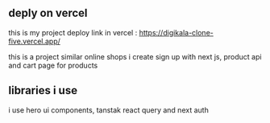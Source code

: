 ## deply on vercel
this is my project deploy link in vercel : https://digikala-clone-five.vercel.app/

this is a project similar online shops i create sign up with next js, product api and cart page for products

## libraries i use
i use hero ui components, tanstak react query and next auth


